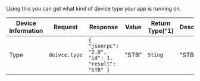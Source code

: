 Using this you can get what kind of device type your app is running on. 

| Device Information | Request       | Response                                               | Value | Return Type[^1] | Description |
| ------------------ | ------------- | ------------------------------------------------------ | ----- | --------------- | ----------- |
| Type               | `deivce.type` | `{   "jsonrpc": "2.0",   "id": 1,   "result": "STB" }` | "STB" | `Sting`         | "STB"       |

